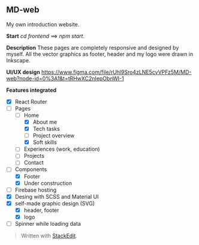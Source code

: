 ## MD-web
My own introduction website.

**Start**
*cd frontend* ==> *npm start*.

**Description**
These pages are completely responsive and designed by myself. All the vector graphics as footer, header and my logo were drawn in Inkscape.

**UI/UX design**
https://www.figma.com/file/rUhl9Sro4zLNE5cvVPFz5M/MD-web?node-id=0%3A1&t=tRHwXC2nIepObnWI-1

**Features integrated**
 - [x] React Router
 - [ ] Pages
	 - [ ] Home
		 - [x] About me
		 - [x] Tech tasks
		 - [ ] Project overview
		 - [x] Soft skills
	 - [ ] Experiences (work, education)
	 - [ ] Projects
	 - [ ] Contact
 - [ ] Components
	 - [x] Footer
	 - [x] Under construction
 - [ ] Firebase hosting
 - [x] Desing with SCSS and Material UI
 - [x] self-made graphic design (SVG)
	 - [x] header, footer
	 - [x] logo
 - [ ] Spinner while loading data

> Written with [StackEdit](https://stackedit.io/).